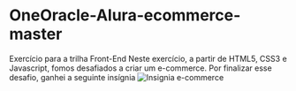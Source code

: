 # OneOracle-Alura-ecommerce-master
 Exercício para a trilha Front-End
Neste exercício, a partir de HTML5, CSS3 e Javascript, 
fomos desafiados a criar um e-commerce.
Por finalizar esse desafio, ganhei a seguinte insígnia
![Insignia e-commerce](https://user-images.githubusercontent.com/91636519/179329512-66be6bbc-3e9d-4ebe-b5ab-ac2921762206.png)
